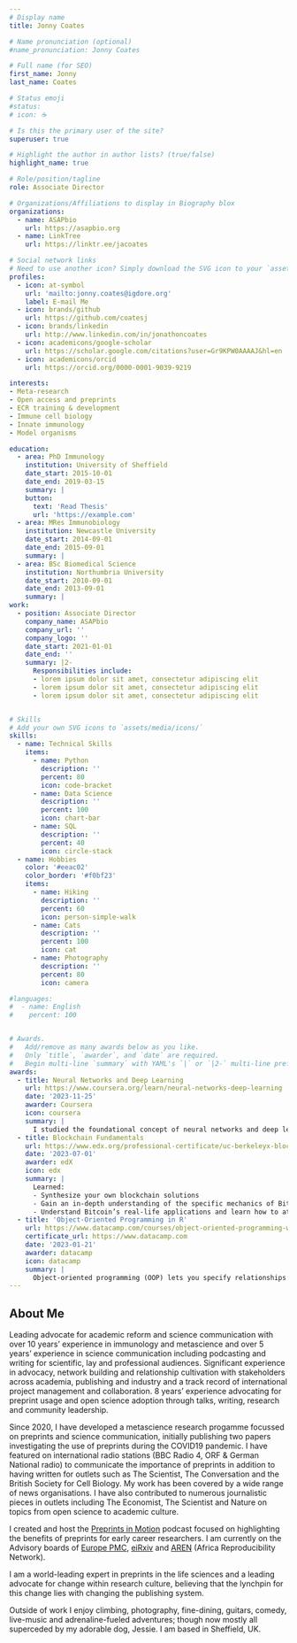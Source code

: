 ```yaml
---
# Display name
title: Jonny Coates

# Name pronunciation (optional)
#name_pronunciation: Jonny Coates

# Full name (for SEO)
first_name: Jonny
last_name: Coates

# Status emoji
#status:
# icon: ☕️

# Is this the primary user of the site?
superuser: true

# Highlight the author in author lists? (true/false)
highlight_name: true

# Role/position/tagline
role: Associate Director 

# Organizations/Affiliations to display in Biography blox
organizations:
  - name: ASAPbio
    url: https://asapbio.org
  - name: LinkTree
    url: https://linktr.ee/jacoates

# Social network links
# Need to use another icon? Simply download the SVG icon to your `assets/media/icons/` folder.
profiles:
  - icon: at-symbol
    url: 'mailto:jonny.coates@igdore.org'
    label: E-mail Me
  - icon: brands/github
    url: https://github.com/coatesj
  - icon: brands/linkedin
    url: http://www.linkedin.com/in/jonathoncoates
  - icon: academicons/google-scholar
    url: https://scholar.google.com/citations?user=Gr9KPW0AAAAJ&hl=en
  - icon: academicons/orcid
    url: https://orcid.org/0000-0001-9039-9219

interests:
- Meta-research 
- Open access and preprints
- ECR training & development 
- Immune cell biology
- Innate immunology
- Model organisms

education:
  - area: PhD Immunology
    institution: University of Sheffield
    date_start: 2015-10-01
    date_end: 2019-03-15
    summary: |
    button:
      text: 'Read Thesis'
      url: 'https://example.com'
  - area: MRes Immunobiology
    institution: Newcastle University
    date_start: 2014-09-01
    date_end: 2015-09-01
    summary: |
  - area: BSc Biomedical Science
    institution: Northumbria University
    date_start: 2010-09-01
    date_end: 2013-09-01
    summary: |
work:
  - position: Associate Director
    company_name: ASAPbio
    company_url: ''
    company_logo: ''
    date_start: 2021-01-01
    date_end: ''
    summary: |2-
      Responsibilities include:
      - lorem ipsum dolor sit amet, consectetur adipiscing elit
      - lorem ipsum dolor sit amet, consectetur adipiscing elit
      - lorem ipsum dolor sit amet, consectetur adipiscing elit


# Skills
# Add your own SVG icons to `assets/media/icons/`
skills:
  - name: Technical Skills
    items:
      - name: Python
        description: ''
        percent: 80
        icon: code-bracket
      - name: Data Science
        description: ''
        percent: 100
        icon: chart-bar
      - name: SQL
        description: ''
        percent: 40
        icon: circle-stack
  - name: Hobbies
    color: '#eeac02'
    color_border: '#f0bf23'
    items:
      - name: Hiking
        description: ''
        percent: 60
        icon: person-simple-walk
      - name: Cats
        description: ''
        percent: 100
        icon: cat
      - name: Photography
        description: ''
        percent: 80
        icon: camera

#languages:
#  - name: English
#    percent: 100


# Awards.
#   Add/remove as many awards below as you like.
#   Only `title`, `awarder`, and `date` are required.
#   Begin multi-line `summary` with YAML's `|` or `|2-` multi-line prefix and indent 2 spaces below.
awards:
  - title: Neural Networks and Deep Learning
    url: https://www.coursera.org/learn/neural-networks-deep-learning
    date: '2023-11-25'
    awarder: Coursera
    icon: coursera
    summary: |
      I studied the foundational concept of neural networks and deep learning. By the end, I was familiar with the significant technological trends driving the rise of deep learning; build, train, and apply fully connected deep neural networks; implement efficient (vectorized) neural networks; identify key parameters in a neural network’s architecture; and apply deep learning to your own applications.
  - title: Blockchain Fundamentals
    url: https://www.edx.org/professional-certificate/uc-berkeleyx-blockchain-fundamentals
    date: '2023-07-01'
    awarder: edX
    icon: edx
    summary: |
      Learned:
      - Synthesize your own blockchain solutions
      - Gain an in-depth understanding of the specific mechanics of Bitcoin
      - Understand Bitcoin’s real-life applications and learn how to attack and destroy Bitcoin, Ethereum, smart contracts and Dapps, and alternatives to Bitcoin’s Proof-of-Work consensus algorithm
  - title: 'Object-Oriented Programming in R'
    url: https://www.datacamp.com/courses/object-oriented-programming-with-s3-and-r6-in-r
    certificate_url: https://www.datacamp.com
    date: '2023-01-21'
    awarder: datacamp
    icon: datacamp
    summary: |
      Object-oriented programming (OOP) lets you specify relationships between functions and the objects that they can act on, helping you manage complexity in your code. This is an intermediate level course, providing an introduction to OOP, using the S3 and R6 systems. S3 is a great day-to-day R programming tool that simplifies some of the functions that you write. R6 is especially useful for industry-specific analyses, working with web APIs, and building GUIs.
---
```


## About Me

Leading advocate for academic reform and science communication with over 10 years’ experience in immunology and metascience and over 5 years’ experience in science communication including podcasting and writing for scientific, lay and professional audiences. Significant experience in advocacy, network building and relationship cultivation with stakeholders across academia, publishing and industry and a track record of international project management and collaboration. 8 years’ experience advocating for preprint usage and open science adoption through talks, writing, research and community leadership.
 
Since 2020, I have developed a metascience research progamme focussed on preprints and science communication, initially publishing two papers investigating the use of preprints during the COVID19 pandemic. I have featured on international radio stations (BBC Radio 4, ORF & German National radio) to communicate the importance of preprints in addition to having written for outlets such as The Scientist, The Conversation and the British Society for Cell Biology. My work has been covered by a wide range of news organisations. I have also contributed to numerous journalistic pieces in outlets including The Economist, The Scientist and Nature on topics from open science to academic culture. 

I created and host the [Preprints in Motion](preprintsinmotion.wordpress.com) podcast focused on highlighting the benefits of preprints for early career researchers. I am currently on the Advisory boards of [Europe PMC](https://europepmc.org/Governance), [eiRxiv](https://eirxiv.org/) and [AREN](https://africanrn.org/international-advisory-board/) (Africa Reproducibility Network).  

I am a world-leading expert in preprints in the life sciences and a leading advocate for change within research culture, believing that the lynchpin for this change lies with changing the publishing system. 

Outside of work I enjoy climbing, photography, fine-dining, guitars, comedy, live-music and adrenaline-fueled adventures; though now mostly all superceded by my adorable dog, Jessie. I am based in Sheffield, UK.
